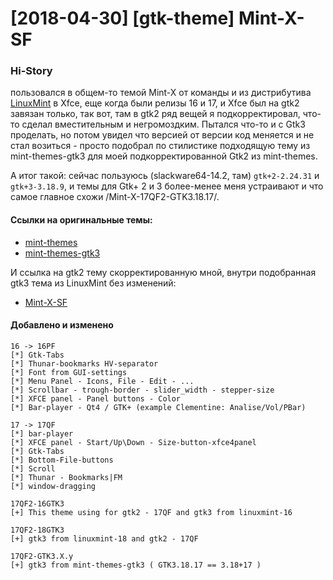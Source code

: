 # [2018-04-30] [gtk-theme] Mint-X-SF
### Hi-Story
пользовался в общем-то темой Mint-X от команды и из дистрибутива [LinuxMint](http://linuxhub.ru/viewtopic.php?t=711) в Xfce, еще когда были релизы 16 и 17, и Xfce был на gtk2 завязан только, так вот, там в gtk2 ряд вещей я подкорректировал, что-то сделал вместительным и негромоздким. Пытался что-то и с Gtk3 проделать, но потом увидел что версией от версии код меняется и не стал возиться - просто подобрал по стилистике подходящую тему из mint-themes-gtk3 для моей подкорректированной Gtk2 из mint-themes.

А итог такой: сейчас пользуюсь (slackware64-14.2, там) `gtk+2-2.24.31` и `gtk+3-3.18.9`, и темы для Gtk+ 2 и 3 более-менее меня устраивают и что самое главное схожи /Mint-X-17QF2-GTK3.18.17/.


#### Ссылки на оригинальные темы:
* [mint-themes](http://packages.linuxmint.com/pool/main/m/mint-themes/)
* [mint-themes-gtk3](http://packages.linuxmint.com/pool/main/m/mint-themes-gtk3/)

И ссылка на gtk2 тему скорректированную мной, внутри подобранная gtk3 тема из LinuxMint без изменений:
* [Mint-X-SF](https://www.opendesktop.org/p/1014802/)


#### Добавлено и изменено
```
16 -> 16PF
[*] Gtk-Tabs
[*] Thunar-bookmarks HV-separator
[*] Font from GUI-settings
[*] Menu Panel - Icons, File - Edit - ...
[*] Scrollbar - trough-border - slider_width - stepper-size
[*] XFCE panel - Panel buttons - Color
[*] Bar-player - Qt4 / GTK+ (example Clementine: Analise/Vol/PBar)

17 -> 17QF
[*] bar-player
[*] XFCE panel - Start/Up\Down - Size-button-xfce4panel
[*] Gtk-Tabs
[*] Bottom-File-buttons
[*] Scroll
[*] Thunar - Bookmarks|FM
[*] window-dragging

17QF2-16GTK3
[+] This theme using for gtk2 - 17QF and gtk3 from linuxmint-16

17QF2-18GTK3
[+] gtk3 from linuxmint-18 and gtk2 - 17QF

17QF2-GTK3.X.y
[+] gtk3 from mint-themes-gtk3 ( GTK3.18.17 == 3.18+17 )
```
